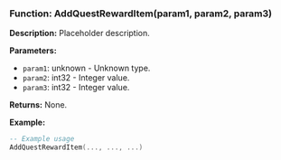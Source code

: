 ### Function: AddQuestRewardItem(param1, param2, param3)

**Description:**
Placeholder description.

**Parameters:**
- `param1`: unknown - Unknown type.
- `param2`: int32 - Integer value.
- `param3`: int32 - Integer value.

**Returns:** None.

**Example:**

```lua
-- Example usage
AddQuestRewardItem(..., ..., ...)
```
